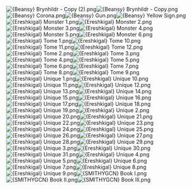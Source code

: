 ![{Beansy} Brynhildr - Copy (2).png](https://raw.githubusercontent.com/Klokinator/FE-Repo/main/Item%20Icons/Magic%20-%20Other%20Tomes/%7BBeansy%7D%20Brynhildr%20-%20Copy%20(2).png "{Beansy} Brynhildr - Copy (2).png")![{Beansy} Brynhildr - Copy.png](https://raw.githubusercontent.com/Klokinator/FE-Repo/main/Item%20Icons/Magic%20-%20Other%20Tomes/%7BBeansy%7D%20Brynhildr%20-%20Copy.png "{Beansy} Brynhildr - Copy.png")![{Beansy} Corona.png](https://raw.githubusercontent.com/Klokinator/FE-Repo/main/Item%20Icons/Magic%20-%20Other%20Tomes/%7BBeansy%7D%20Corona.png "{Beansy} Corona.png")![{Beansy} Gun.png](https://raw.githubusercontent.com/Klokinator/FE-Repo/main/Item%20Icons/Magic%20-%20Other%20Tomes/%7BBeansy%7D%20Gun.png "{Beansy} Gun.png")![{Beansy} Yellow Sign.png](https://raw.githubusercontent.com/Klokinator/FE-Repo/main/Item%20Icons/Magic%20-%20Other%20Tomes/%7BBeansy%7D%20Yellow%20Sign.png "{Beansy} Yellow Sign.png")![{Ereshkigal} Monster 1.png](https://raw.githubusercontent.com/Klokinator/FE-Repo/main/Item%20Icons/Magic%20-%20Other%20Tomes/%7BEreshkigal%7D%20Monster%201.png "{Ereshkigal} Monster 1.png")![{Ereshkigal} Monster 2.png](https://raw.githubusercontent.com/Klokinator/FE-Repo/main/Item%20Icons/Magic%20-%20Other%20Tomes/%7BEreshkigal%7D%20Monster%202.png "{Ereshkigal} Monster 2.png")![{Ereshkigal} Monster 3.png](https://raw.githubusercontent.com/Klokinator/FE-Repo/main/Item%20Icons/Magic%20-%20Other%20Tomes/%7BEreshkigal%7D%20Monster%203.png "{Ereshkigal} Monster 3.png")![{Ereshkigal} Monster 4.png](https://raw.githubusercontent.com/Klokinator/FE-Repo/main/Item%20Icons/Magic%20-%20Other%20Tomes/%7BEreshkigal%7D%20Monster%204.png "{Ereshkigal} Monster 4.png")![{Ereshkigal} Monster 5.png](https://raw.githubusercontent.com/Klokinator/FE-Repo/main/Item%20Icons/Magic%20-%20Other%20Tomes/%7BEreshkigal%7D%20Monster%205.png "{Ereshkigal} Monster 5.png")![{Ereshkigal} Monster 6.png](https://raw.githubusercontent.com/Klokinator/FE-Repo/main/Item%20Icons/Magic%20-%20Other%20Tomes/%7BEreshkigal%7D%20Monster%206.png "{Ereshkigal} Monster 6.png")![{Ereshkigal} Tome 1.png](https://raw.githubusercontent.com/Klokinator/FE-Repo/main/Item%20Icons/Magic%20-%20Other%20Tomes/%7BEreshkigal%7D%20Tome%201.png "{Ereshkigal} Tome 1.png")![{Ereshkigal} Tome 10.png](https://raw.githubusercontent.com/Klokinator/FE-Repo/main/Item%20Icons/Magic%20-%20Other%20Tomes/%7BEreshkigal%7D%20Tome%2010.png "{Ereshkigal} Tome 10.png")![{Ereshkigal} Tome 11.png](https://raw.githubusercontent.com/Klokinator/FE-Repo/main/Item%20Icons/Magic%20-%20Other%20Tomes/%7BEreshkigal%7D%20Tome%2011.png "{Ereshkigal} Tome 11.png")![{Ereshkigal} Tome 12.png](https://raw.githubusercontent.com/Klokinator/FE-Repo/main/Item%20Icons/Magic%20-%20Other%20Tomes/%7BEreshkigal%7D%20Tome%2012.png "{Ereshkigal} Tome 12.png")![{Ereshkigal} Tome 2.png](https://raw.githubusercontent.com/Klokinator/FE-Repo/main/Item%20Icons/Magic%20-%20Other%20Tomes/%7BEreshkigal%7D%20Tome%202.png "{Ereshkigal} Tome 2.png")![{Ereshkigal} Tome 3.png](https://raw.githubusercontent.com/Klokinator/FE-Repo/main/Item%20Icons/Magic%20-%20Other%20Tomes/%7BEreshkigal%7D%20Tome%203.png "{Ereshkigal} Tome 3.png")![{Ereshkigal} Tome 4.png](https://raw.githubusercontent.com/Klokinator/FE-Repo/main/Item%20Icons/Magic%20-%20Other%20Tomes/%7BEreshkigal%7D%20Tome%204.png "{Ereshkigal} Tome 4.png")![{Ereshkigal} Tome 5.png](https://raw.githubusercontent.com/Klokinator/FE-Repo/main/Item%20Icons/Magic%20-%20Other%20Tomes/%7BEreshkigal%7D%20Tome%205.png "{Ereshkigal} Tome 5.png")![{Ereshkigal} Tome 6.png](https://raw.githubusercontent.com/Klokinator/FE-Repo/main/Item%20Icons/Magic%20-%20Other%20Tomes/%7BEreshkigal%7D%20Tome%206.png "{Ereshkigal} Tome 6.png")![{Ereshkigal} Tome 7.png](https://raw.githubusercontent.com/Klokinator/FE-Repo/main/Item%20Icons/Magic%20-%20Other%20Tomes/%7BEreshkigal%7D%20Tome%207.png "{Ereshkigal} Tome 7.png")![{Ereshkigal} Tome 8.png](https://raw.githubusercontent.com/Klokinator/FE-Repo/main/Item%20Icons/Magic%20-%20Other%20Tomes/%7BEreshkigal%7D%20Tome%208.png "{Ereshkigal} Tome 8.png")![{Ereshkigal} Tome 9.png](https://raw.githubusercontent.com/Klokinator/FE-Repo/main/Item%20Icons/Magic%20-%20Other%20Tomes/%7BEreshkigal%7D%20Tome%209.png "{Ereshkigal} Tome 9.png")![{Ereshkigal} Unique 1.png](https://raw.githubusercontent.com/Klokinator/FE-Repo/main/Item%20Icons/Magic%20-%20Other%20Tomes/%7BEreshkigal%7D%20Unique%201.png "{Ereshkigal} Unique 1.png")![{Ereshkigal} Unique 10.png](https://raw.githubusercontent.com/Klokinator/FE-Repo/main/Item%20Icons/Magic%20-%20Other%20Tomes/%7BEreshkigal%7D%20Unique%2010.png "{Ereshkigal} Unique 10.png")![{Ereshkigal} Unique 11.png](https://raw.githubusercontent.com/Klokinator/FE-Repo/main/Item%20Icons/Magic%20-%20Other%20Tomes/%7BEreshkigal%7D%20Unique%2011.png "{Ereshkigal} Unique 11.png")![{Ereshkigal} Unique 12.png](https://raw.githubusercontent.com/Klokinator/FE-Repo/main/Item%20Icons/Magic%20-%20Other%20Tomes/%7BEreshkigal%7D%20Unique%2012.png "{Ereshkigal} Unique 12.png")![{Ereshkigal} Unique 13.png](https://raw.githubusercontent.com/Klokinator/FE-Repo/main/Item%20Icons/Magic%20-%20Other%20Tomes/%7BEreshkigal%7D%20Unique%2013.png "{Ereshkigal} Unique 13.png")![{Ereshkigal} Unique 14.png](https://raw.githubusercontent.com/Klokinator/FE-Repo/main/Item%20Icons/Magic%20-%20Other%20Tomes/%7BEreshkigal%7D%20Unique%2014.png "{Ereshkigal} Unique 14.png")![{Ereshkigal} Unique 15.png](https://raw.githubusercontent.com/Klokinator/FE-Repo/main/Item%20Icons/Magic%20-%20Other%20Tomes/%7BEreshkigal%7D%20Unique%2015.png "{Ereshkigal} Unique 15.png")![{Ereshkigal} Unique 16.png](https://raw.githubusercontent.com/Klokinator/FE-Repo/main/Item%20Icons/Magic%20-%20Other%20Tomes/%7BEreshkigal%7D%20Unique%2016.png "{Ereshkigal} Unique 16.png")![{Ereshkigal} Unique 17.png](https://raw.githubusercontent.com/Klokinator/FE-Repo/main/Item%20Icons/Magic%20-%20Other%20Tomes/%7BEreshkigal%7D%20Unique%2017.png "{Ereshkigal} Unique 17.png")![{Ereshkigal} Unique 18.png](https://raw.githubusercontent.com/Klokinator/FE-Repo/main/Item%20Icons/Magic%20-%20Other%20Tomes/%7BEreshkigal%7D%20Unique%2018.png "{Ereshkigal} Unique 18.png")![{Ereshkigal} Unique 19.png](https://raw.githubusercontent.com/Klokinator/FE-Repo/main/Item%20Icons/Magic%20-%20Other%20Tomes/%7BEreshkigal%7D%20Unique%2019.png "{Ereshkigal} Unique 19.png")![{Ereshkigal} Unique 2.png](https://raw.githubusercontent.com/Klokinator/FE-Repo/main/Item%20Icons/Magic%20-%20Other%20Tomes/%7BEreshkigal%7D%20Unique%202.png "{Ereshkigal} Unique 2.png")![{Ereshkigal} Unique 20.png](https://raw.githubusercontent.com/Klokinator/FE-Repo/main/Item%20Icons/Magic%20-%20Other%20Tomes/%7BEreshkigal%7D%20Unique%2020.png "{Ereshkigal} Unique 20.png")![{Ereshkigal} Unique 21.png](https://raw.githubusercontent.com/Klokinator/FE-Repo/main/Item%20Icons/Magic%20-%20Other%20Tomes/%7BEreshkigal%7D%20Unique%2021.png "{Ereshkigal} Unique 21.png")![{Ereshkigal} Unique 22.png](https://raw.githubusercontent.com/Klokinator/FE-Repo/main/Item%20Icons/Magic%20-%20Other%20Tomes/%7BEreshkigal%7D%20Unique%2022.png "{Ereshkigal} Unique 22.png")![{Ereshkigal} Unique 23.png](https://raw.githubusercontent.com/Klokinator/FE-Repo/main/Item%20Icons/Magic%20-%20Other%20Tomes/%7BEreshkigal%7D%20Unique%2023.png "{Ereshkigal} Unique 23.png")![{Ereshkigal} Unique 24.png](https://raw.githubusercontent.com/Klokinator/FE-Repo/main/Item%20Icons/Magic%20-%20Other%20Tomes/%7BEreshkigal%7D%20Unique%2024.png "{Ereshkigal} Unique 24.png")![{Ereshkigal} Unique 25.png](https://raw.githubusercontent.com/Klokinator/FE-Repo/main/Item%20Icons/Magic%20-%20Other%20Tomes/%7BEreshkigal%7D%20Unique%2025.png "{Ereshkigal} Unique 25.png")![{Ereshkigal} Unique 26.png](https://raw.githubusercontent.com/Klokinator/FE-Repo/main/Item%20Icons/Magic%20-%20Other%20Tomes/%7BEreshkigal%7D%20Unique%2026.png "{Ereshkigal} Unique 26.png")![{Ereshkigal} Unique 27.png](https://raw.githubusercontent.com/Klokinator/FE-Repo/main/Item%20Icons/Magic%20-%20Other%20Tomes/%7BEreshkigal%7D%20Unique%2027.png "{Ereshkigal} Unique 27.png")![{Ereshkigal} Unique 28.png](https://raw.githubusercontent.com/Klokinator/FE-Repo/main/Item%20Icons/Magic%20-%20Other%20Tomes/%7BEreshkigal%7D%20Unique%2028.png "{Ereshkigal} Unique 28.png")![{Ereshkigal} Unique 29.png](https://raw.githubusercontent.com/Klokinator/FE-Repo/main/Item%20Icons/Magic%20-%20Other%20Tomes/%7BEreshkigal%7D%20Unique%2029.png "{Ereshkigal} Unique 29.png")![{Ereshkigal} Unique 3.png](https://raw.githubusercontent.com/Klokinator/FE-Repo/main/Item%20Icons/Magic%20-%20Other%20Tomes/%7BEreshkigal%7D%20Unique%203.png "{Ereshkigal} Unique 3.png")![{Ereshkigal} Unique 30.png](https://raw.githubusercontent.com/Klokinator/FE-Repo/main/Item%20Icons/Magic%20-%20Other%20Tomes/%7BEreshkigal%7D%20Unique%2030.png "{Ereshkigal} Unique 30.png")![{Ereshkigal} Unique 31.png](https://raw.githubusercontent.com/Klokinator/FE-Repo/main/Item%20Icons/Magic%20-%20Other%20Tomes/%7BEreshkigal%7D%20Unique%2031.png "{Ereshkigal} Unique 31.png")![{Ereshkigal} Unique 4.png](https://raw.githubusercontent.com/Klokinator/FE-Repo/main/Item%20Icons/Magic%20-%20Other%20Tomes/%7BEreshkigal%7D%20Unique%204.png "{Ereshkigal} Unique 4.png")![{Ereshkigal} Unique 5.png](https://raw.githubusercontent.com/Klokinator/FE-Repo/main/Item%20Icons/Magic%20-%20Other%20Tomes/%7BEreshkigal%7D%20Unique%205.png "{Ereshkigal} Unique 5.png")![{Ereshkigal} Unique 6.png](https://raw.githubusercontent.com/Klokinator/FE-Repo/main/Item%20Icons/Magic%20-%20Other%20Tomes/%7BEreshkigal%7D%20Unique%206.png "{Ereshkigal} Unique 6.png")![{Ereshkigal} Unique 7.png](https://raw.githubusercontent.com/Klokinator/FE-Repo/main/Item%20Icons/Magic%20-%20Other%20Tomes/%7BEreshkigal%7D%20Unique%207.png "{Ereshkigal} Unique 7.png")![{Ereshkigal} Unique 8.png](https://raw.githubusercontent.com/Klokinator/FE-Repo/main/Item%20Icons/Magic%20-%20Other%20Tomes/%7BEreshkigal%7D%20Unique%208.png "{Ereshkigal} Unique 8.png")![{Ereshkigal} Unique 9.png](https://raw.githubusercontent.com/Klokinator/FE-Repo/main/Item%20Icons/Magic%20-%20Other%20Tomes/%7BEreshkigal%7D%20Unique%209.png "{Ereshkigal} Unique 9.png")![{SMITHYGCN} Book I.png](https://raw.githubusercontent.com/Klokinator/FE-Repo/main/Item%20Icons/Magic%20-%20Other%20Tomes/%7BSMITHYGCN%7D%20Book%20I.png "{SMITHYGCN} Book I.png")![{SMITHYGCN} Book II.png](https://raw.githubusercontent.com/Klokinator/FE-Repo/main/Item%20Icons/Magic%20-%20Other%20Tomes/%7BSMITHYGCN%7D%20Book%20II.png "{SMITHYGCN} Book II.png")![{SMITHYGCN} Book III.png](https://raw.githubusercontent.com/Klokinator/FE-Repo/main/Item%20Icons/Magic%20-%20Other%20Tomes/%7BSMITHYGCN%7D%20Book%20III.png "{SMITHYGCN} Book III.png")